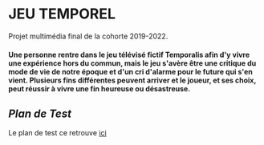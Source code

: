 # JEU TEMPOREL
Projet multimédia final de la cohorte 2019-2022.


#### Une personne rentre dans le jeu télévisé fictif Temporalis afin d'y vivre une expérience hors du commun, mais le jeu s'avère être une critique du mode de vie de notre époque et d'un cri d'alarme pour le future qui s'en vient. Plusieurs fins différentes peuvent arriver et le joueur, et ses choix, peut réussir à vivre une fin heureuse ou désastreuse.


## ***Plan de Test***
Le plan de test ce retrouve [ici](/production)
